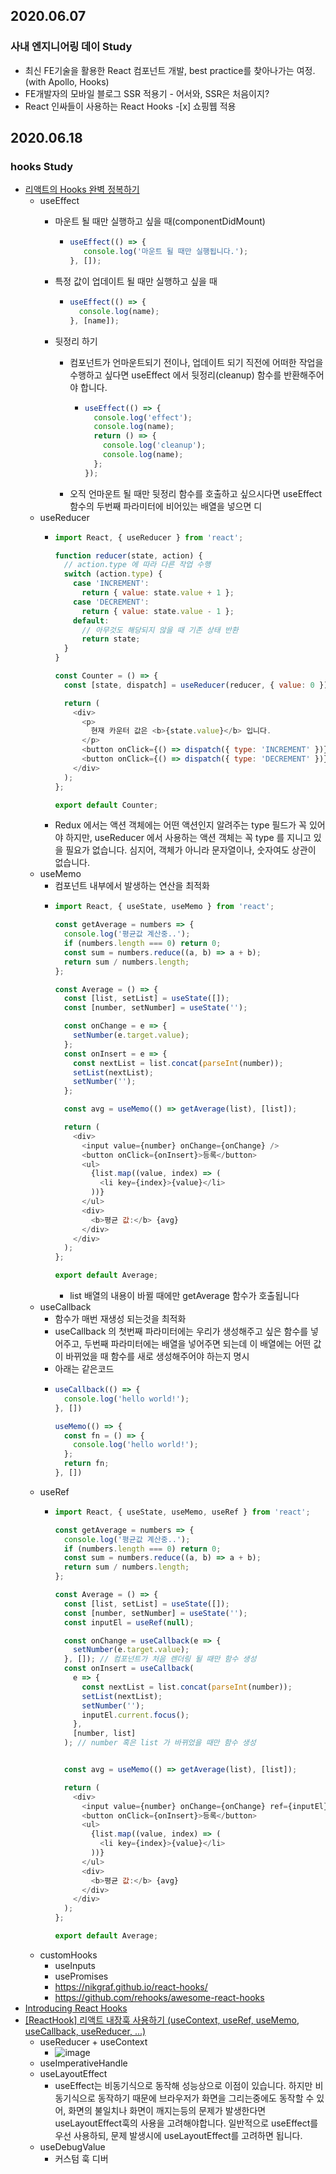 
## 2020.06.07
### 사내 엔지니어링 데이 Study
- 최신 FE기술을 활용한 React 컴포넌트 개발, best practice를 찾아나가는 여정. (with Apollo, Hooks)
- FE개발자의 모바일 블로그 SSR 적용기 - 어서와, SSR은 처음이지?
- React 인싸들이 사용하는 React Hooks -[x] 쇼핑웹 적용

## 2020.06.18
### hooks Study
- [리액트의 Hooks 완벽 정복하기](https://velog.io/@velopert/react-hooks#23-%EB%92%B7%EC%A0%95%EB%A6%AC-%ED%95%98%EA%B8%B0)
   * useEffect
       * 마운트 될 때만 실행하고 싶을 때(componentDidMount)

         * ``` javascript 
           useEffect(() => {
              console.log('마운트 될 때만 실행됩니다.');
           }, []);
           ```

       *  특정 값이 업데이트 될 때만 실행하고 싶을 때
           *   ``` javascript
               useEffect(() => {
                 console.log(name);
               }, [name]);

       * 뒷정리 하기
           * 컴포넌트가 언마운트되기 전이나, 업데이트 되기 직전에 어떠한 작업을 수행하고 싶다면 useEffect 에서 뒷정리(cleanup) 함수를 반환해주어야 합니다.
               * ``` javascript
                 useEffect(() => {
                   console.log('effect');
                   console.log(name);
                   return () => {
                     console.log('cleanup');
                     console.log(name);
                   };
                 });
                 ```
           * 오직 언마운트 될 때만 뒷정리 함수를 호출하고 싶으시다면 useEffect 함수의 두번째 파라미터에 비어있는 배열을 넣으면 디
   * useReducer
       * ``` javascript 
         import React, { useReducer } from 'react';

         function reducer(state, action) {
           // action.type 에 따라 다른 작업 수행
           switch (action.type) {
             case 'INCREMENT':
               return { value: state.value + 1 };
             case 'DECREMENT':
               return { value: state.value - 1 };
             default:
               // 아무것도 해당되지 않을 때 기존 상태 반환
               return state;
           }
         }

         const Counter = () => {
           const [state, dispatch] = useReducer(reducer, { value: 0 });

           return (
             <div>
               <p>
                 현재 카운터 값은 <b>{state.value}</b> 입니다.
               </p>
               <button onClick={() => dispatch({ type: 'INCREMENT' })}>+1</button>
               <button onClick={() => dispatch({ type: 'DECREMENT' })}>-1</button>
             </div>
           );
         };

         export default Counter;
         ```
       * Redux 에서는 액션 객체에는 어떤 액션인지 알려주는 type 필드가 꼭 있어야 하지만, useReducer 에서 사용하는 액션 객체는 꼭 type 를 지니고 있을 필요가 없습니다. 심지어, 객체가 아니라 문자열이나, 숫자여도 상관이 없습니다.
   * useMemo
       * 컴포넌트 내부에서 발생하는 연산을 최적화
       * ``` javascript 
         import React, { useState, useMemo } from 'react';

         const getAverage = numbers => {
           console.log('평균값 계산중..');
           if (numbers.length === 0) return 0;
           const sum = numbers.reduce((a, b) => a + b);
           return sum / numbers.length;
         };

         const Average = () => {
           const [list, setList] = useState([]);
           const [number, setNumber] = useState('');

           const onChange = e => {
             setNumber(e.target.value);
           };
           const onInsert = e => {
             const nextList = list.concat(parseInt(number));
             setList(nextList);
             setNumber('');
           };

           const avg = useMemo(() => getAverage(list), [list]);

           return (
             <div>
               <input value={number} onChange={onChange} />
               <button onClick={onInsert}>등록</button>
               <ul>
                 {list.map((value, index) => (
                   <li key={index}>{value}</li>
                 ))}
               </ul>
               <div>
                 <b>평균 값:</b> {avg}
               </div>
             </div>
           );
         };

         export default Average;
         ```
           * list 배열의 내용이 바뀔 때에만 getAverage 함수가 호출됩니다
   * useCallback
       * 함수가 매번 재생성 되는것을 최적화
       * useCallback 의 첫번째 파라미터에는 우리가 생성해주고 싶은 함수를 넣어주고, 두번째 파라미터에는 배열을 넣어주면 되는데 이 배열에는 어떤 값이 바뀌었을 때 함수를 새로 생성해주어야 하는지 명시
       * 아래는 같은코드
       * ``` javascript 
         useCallback(() => {
           console.log('hello world!');
         }, [])

         useMemo(() => {
           const fn = () => {
             console.log('hello world!');
           };
           return fn;
         }, [])
         ```
   * useRef
       * ``` javascript 
         import React, { useState, useMemo, useRef } from 'react';

         const getAverage = numbers => {
           console.log('평균값 계산중..');
           if (numbers.length === 0) return 0;
           const sum = numbers.reduce((a, b) => a + b);
           return sum / numbers.length;
         };

         const Average = () => {
           const [list, setList] = useState([]);
           const [number, setNumber] = useState('');
           const inputEl = useRef(null);

           const onChange = useCallback(e => {
             setNumber(e.target.value);
           }, []); // 컴포넌트가 처음 렌더링 될 때만 함수 생성
           const onInsert = useCallback(
             e => {
               const nextList = list.concat(parseInt(number));
               setList(nextList);
               setNumber('');
               inputEl.current.focus();
             },
             [number, list]
           ); // number 혹은 list 가 바뀌었을 때만 함수 생성


           const avg = useMemo(() => getAverage(list), [list]);

           return (
             <div>
               <input value={number} onChange={onChange} ref={inputEl} />
               <button onClick={onInsert}>등록</button>
               <ul>
                 {list.map((value, index) => (
                   <li key={index}>{value}</li>
                 ))}
               </ul>
               <div>
                 <b>평균 값:</b> {avg}
               </div>
             </div>
           );
         };

         export default Average;
         ```
   * customHooks
       * useInputs
       * usePromises
       * https://nikgraf.github.io/react-hooks/
       * https://github.com/rehooks/awesome-react-hooks
- [Introducing React Hooks](https://john015.github.io/introducing-react-hooks)
- [[ReactHook] 리액트 내장훅 사용하기 (useContext, useRef, useMemo, useCallback, useReducer, ...)](https://velog.io/@kwonh/ReactHook-%EB%A6%AC%EC%95%A1%ED%8A%B8-%EB%82%B4%EC%9E%A5%ED%9B%85-%EC%82%AC%EC%9A%A9%ED%95%98%EA%B8%B0-useContext-useRef-useMemo-useCallback-useReducer-)
   - useReducer + useContext
      - ![image](https://user-images.githubusercontent.com/20143765/84997616-c7dce580-b189-11ea-8d39-480644aad248.png)
   - useImperativeHandle
   - useLayoutEffect
      - useEffect는 비동기식으로 동작해 성능상으로 이점이 있습니다. 하지만 비동기식으로 동작하기 때문에 브라우저가 화면을 그리는중에도 동작할 수 있어, 화면의 불일치나 화면이 깨지는등의 문제가 발생한다면 useLayoutEffect훅의 사용을 고려해야합니다. 일반적으로 useEffect를 우선 사용하되, 문제 발생시에 useLayoutEffect를 고려하면 됩니다.
   - useDebugValue 
      - 커스텀 훅 디버
   
